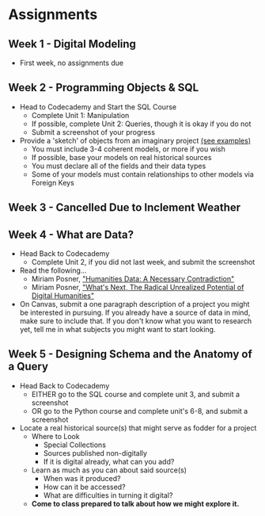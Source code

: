# Assignments

## Week 1 - Digital Modeling
* First week, no assignments due

## Week 2 - Programming Objects & SQL
* Head to Codecademy and Start the SQL Course
    * Complete Unit 1: Manipulation
    * If possible, complete Unit 2: Queries, though it is okay if you do not
    * Submit a screenshot of your progress
* Provide a 'sketch' of objects from an imaginary project [(see examples)](examples.md)
    * You must include 3-4 coherent models, or more if you wish
    * If possible, base your models on real historical sources
    * You must declare all of the fields and their data types
    * Some of your models must contain relationships to other models via Foreign Keys

## Week 3 - Cancelled Due to Inclement Weather

## Week 4 - What are Data?
* Head Back to Codecademy
    * Complete Unit 2, if you did not last week, and submit the screenshot
* Read the following...
    - Miriam Posner, ["Humanities Data: A Necessary Contradiction"](http://miriamposner.com/blog/humanities-data-a-necessary-contradiction)
    - Miriam Posner, ["What's Next, The Radical Unrealized Potential of Digital Humanities"](http://miriamposner.com/blog/whats-next-the-radical-unrealized-potential-of-digital-humanities)
* On Canvas, submit a one paragraph description of a project you might be interested in pursuing. If you already have a source of data in mind, make sure to include that. If you don't know what you want to research yet, tell me in what subjects you might want to start looking.

## Week 5 - Designing Schema and the Anatomy of a Query
* Head Back to Codecademy
    * EITHER go to the SQL course and complete unit 3, and submit a screenshot
    * OR go to the Python course and complete unit's 6-8, and submit a screenshot
* Locate a real historical source(s) that might serve as fodder for a project
    * Where to Look
        * Special Collections
        * Sources published non-digitally
        * If it is digital already, what can you add?
    * Learn as much as you can about said source(s)
        * When was it produced?
        * How can it be accessed?
        * What are difficulties in turning it digital?
    * **Come to class prepared to talk about how we might explore it.**
